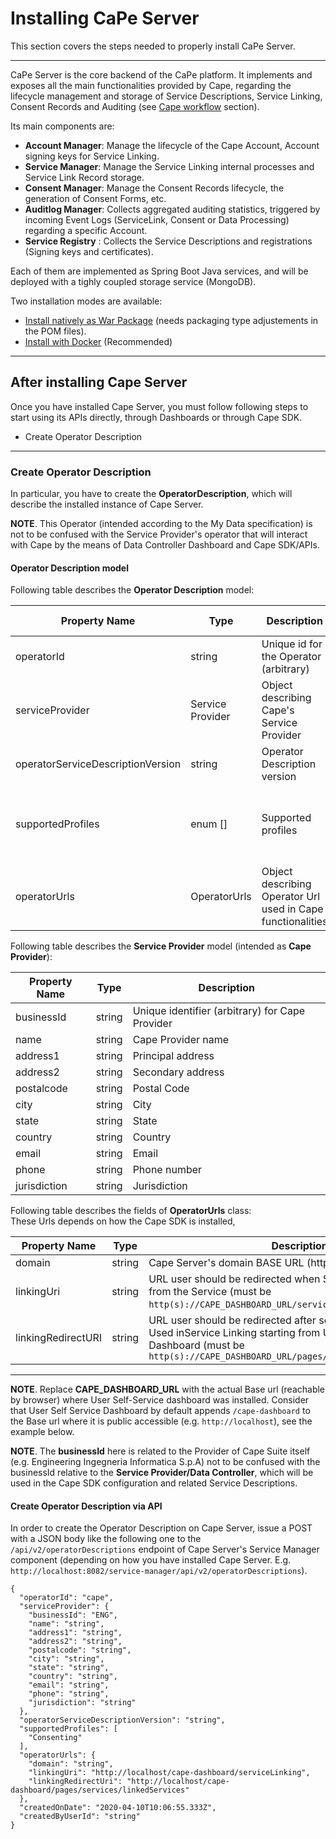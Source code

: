 # Installing CaPe Server

This section covers the steps needed to properly install CaPe Server.

---

CaPe Server is the core backend of the CaPe platform. 
It implements and exposes all the main functionalities provided by Cape, regarding the lifecycle management and storage of Service Descriptions, Service Linking, Consent Records and Auditing (see [Cape workflow](../workflow/workflow.md) section).

Its main components are: 

 - **Account Manager**: Manage the lifecycle of the Cape Account, Account signing keys for Service Linking. 
 - **Service Manager**: Manage the Service Linking internal processes and Service Link Record storage.
 - **Consent Manager**: Manage the Consent Records lifecycle, the generation of Consent Forms, etc.
 - **Auditlog Manager**: Collects aggregated auditing statistics, triggered by incoming Event Logs (ServiceLink, Consent or Data Processing) regarding a specific Account.
 - **Service Registry** : Collects the Service Descriptions and registrations (Signing keys and certificates).

Each of them are implemented as Spring Boot Java services, and will be deployed with a tighly coupled storage service (MongoDB).

Two installation modes are available:

-   [Install natively as War Package](install-cape-server-war.md) (needs packaging type adjustements in the POM files).
-   [Install with Docker](install-cape-server-docker.md) (Recommended)

---
## After installing Cape Server

Once you have installed Cape Server, you must follow following steps to start using its APIs directly, through Dashboards or through Cape SDK.

 - Create Operator Description
 
---
### Create Operator Description
In particular, you have to create the **OperatorDescription**, which will describe the installed instance of Cape Server.

**NOTE**. This Operator (intended according to the My Data specification) is not to be confused with the Service Provider's operator that will interact with Cape by the means of Data Controller Dashboard and Cape SDK/APIs.

#### Operator Description model

Following table describes the **Operator Description** model:

| Property Name                     | Type         | Description                                                 | Allowed values                                                                      |
|-----------------------------------|--------------|-------------------------------------------------------------|-------------------------------------------------------------------------------------|
| operatorId                        | string       | Unique id for the Operator (arbitrary)                      | any                                                                                 |
| serviceProvider                   | Service Provider       | Object describing Cape's Service Provider                   | See below                                                                           |
| operatorServiceDescriptionVersion | string       | Operator Description version                                | any                                                                                 |
| supportedProfiles                 | enum []      | Supported profiles                                          | "contract", "consenting",​ "​3rd​ ​party​ ​re-use",​ "​notification",​ "​objection" |
| operatorUrls                      | OperatorUrls | Object describing Operator Url used in Cape functionalities | See below                                                                           |


Following table describes the **Service Provider** model (intended as **Cape Provider**):

| Property Name | Type   | Description                                     |
|---------------|--------|-------------------------------------------------|
| businessId    | string | Unique identifier (arbitrary) for Cape Provider |
| name          | string | Cape Provider name                              |
| address1      | string | Principal address                               |
| address2      | string | Secondary address                               |
| postalcode    | string | Postal Code                                     |
| city          | string | City                                            |
| state         | string | State                                           |
| country       | string | Country                                         |
| email         | string | Email                                           |
| phone         | string | Phone number                                    |
| jurisdiction  | string | Jurisdiction                                    |



Following table describes the fields of **OperatorUrls** class:			
These Urls depends on how the Cape SDK is installed,

| Property Name      | Type   | Description                                                         |
|--------------------|--------|---------------------------------------------------------------------|
| domain             | string | Cape Server's domain BASE URL (http(s)://host:port) . E.g. ``               |
| linkingUri         | string | URL user should be redirected when Service Linking started from the Service (must be `http(s)://CAPE_DASHBOARD_URL/serviceLinking`) |
| linkingRedirectURI | string | URL​ ​user​ ​should​ ​be redirected​ ​after​ ​service​ ​has been​ ​linked.​ ​Used​ ​in​ ​Service Linking​ ​starting​ ​from​ User Self-Service Dashboard  (must be `http(s)://CAPE_DASHBOARD_URL/pages/services/linkedServices)` |

---

**NOTE**. Replace **CAPE_DASHBOARD_URL** with the actual Base url (reachable by browser) where User Self-Service dashboard was installed.
          Consider that User Self Service Dashboard by default appends `/cape-dashboard` to the Base url where it is public accessible (e.g. `http://localhost`), see the example below.

**NOTE**. The **businessId** here is related to the Provider of Cape Suite itself (e.g. Engineering Ingegneria Informatica S.p.A) not to be confused with the businessId relative to the **Service Provider/Data Controller**, which will be used in the Cape SDK configuration and related Service Descriptions.



#### Create Operator Description via API

In order to create the Operator Description on Cape Server, issue a POST with a JSON body like the following one to the `/api/v2/operatorDescriptions` endpoint of Cape Server's Service Manager component (depending on how you have installed Cape Server. E.g. `http://localhost:8082/service-manager/api/v2/operatorDescriptions`).

```
{
  "operatorId": "cape",
  "serviceProvider": {
    "businessId": "ENG", 
    "name": "string",
    "address1": "string",
    "address2": "string",
    "postalcode": "string",
    "city": "string",
    "state": "string",
    "country": "string",
    "email": "string",
    "phone": "string",
    "jurisdiction": "string"
  },
  "operatorServiceDescriptionVersion": "string",
  "supportedProfiles": [
    "Consenting"
  ],
  "operatorUrls": {
    "domain": "string",
    "linkingUri": "http://localhost/cape-dashboard/serviceLinking",
    "linkingRedirectUri": "http://localhost/cape-dashboard/pages/services/linkedServices"
  },
  "createdOnDate": "2020-04-10T10:06:55.333Z",
  "createdByUserId": "string"
}
```
